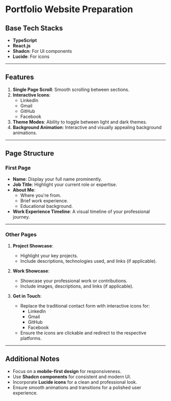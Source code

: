 # Portfolio Website Preparation

## Base Tech Stacks
- **TypeScript**
- **React.js**
- **Shadcn**: For UI components
- **Lucide**: For icons

---

## Features
1. **Single Page Scroll**: Smooth scrolling between sections.
2. **Interactive Icons**:
   - LinkedIn
   - Gmail
   - GitHub
   - Facebook
3. **Theme Modes**: Ability to toggle between light and dark themes.
4. **Background Animation**: Interactive and visually appealing background animations.

---

## Page Structure

### **First Page**
- **Name**: Display your full name prominently.
- **Job Title**: Highlight your current role or expertise.
- **About Me**:
  - Where you're from.
  - Brief work experience.
  - Educational background.
- **Work Experience Timeline**: A visual timeline of your professional journey.

---

### **Other Pages**
1. **Project Showcase**:
   - Highlight your key projects.
   - Include descriptions, technologies used, and links (if applicable).

2. **Work Showcase**:
   - Showcase your professional work or contributions.
   - Include images, descriptions, and links (if applicable).

3. **Get in Touch**:
   - Replace the traditional contact form with interactive icons for:
     - LinkedIn
     - Gmail
     - GitHub
     - Facebook
   - Ensure the icons are clickable and redirect to the respective platforms.

---

## Additional Notes
- Focus on a **mobile-first design** for responsiveness.
- Use **Shadcn components** for consistent and modern UI.
- Incorporate **Lucide icons** for a clean and professional look.
- Ensure smooth animations and transitions for a polished user experience.
